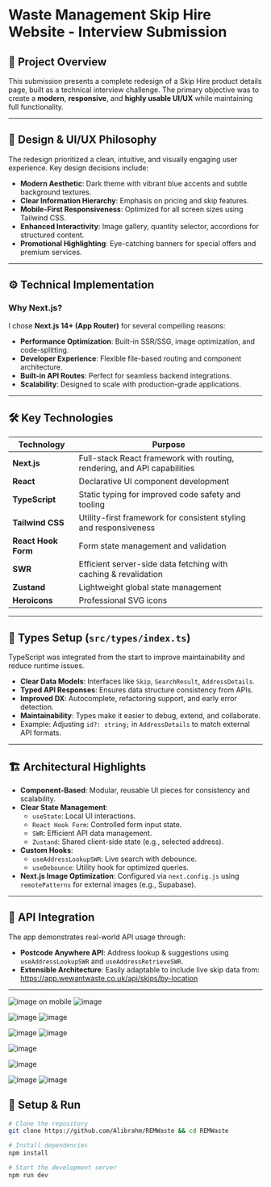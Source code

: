 # Waste Management Skip Hire Website - Interview Submission

## 📌 Project Overview
This submission presents a complete redesign of a Skip Hire product details page, built as a technical interview challenge. The primary objective was to create a **modern**, **responsive**, and **highly usable UI/UX** while maintaining full functionality.

---

## 🎨 Design & UI/UX Philosophy

The redesign prioritized a clean, intuitive, and visually engaging user experience. Key design decisions include:

- **Modern Aesthetic**: Dark theme with vibrant blue accents and subtle background textures.
- **Clear Information Hierarchy**: Emphasis on pricing and skip features.
- **Mobile-First Responsiveness**: Optimized for all screen sizes using Tailwind CSS.
- **Enhanced Interactivity**: Image gallery, quantity selector, accordions for structured content.
- **Promotional Highlighting**: Eye-catching banners for special offers and premium services.

---

## ⚙️ Technical Implementation

### Why Next.js?
I chose **Next.js 14+ (App Router)** for several compelling reasons:

- **Performance Optimization**: Built-in SSR/SSG, image optimization, and code-splitting.
- **Developer Experience**: Flexible file-based routing and component architecture.
- **Built-in API Routes**: Perfect for seamless backend integrations.
- **Scalability**: Designed to scale with production-grade applications.

---

## 🛠 Key Technologies

| Technology         | Purpose                                                                 |
|--------------------|-------------------------------------------------------------------------|
| **Next.js**        | Full-stack React framework with routing, rendering, and API capabilities |
| **React**          | Declarative UI component development                                     |
| **TypeScript**     | Static typing for improved code safety and tooling                       |
| **Tailwind CSS**   | Utility-first framework for consistent styling and responsiveness        |
| **React Hook Form**| Form state management and validation                                     |
| **SWR**            | Efficient server-side data fetching with caching & revalidation          |
| **Zustand**        | Lightweight global state management                                      |
| **Heroicons**      | Professional SVG icons                                                   |

---

## 🧾 Types Setup (`src/types/index.ts`)

TypeScript was integrated from the start to improve maintainability and reduce runtime issues.

- **Clear Data Models**: Interfaces like `Skip`, `SearchResult`, `AddressDetails`.
- **Typed API Responses**: Ensures data structure consistency from APIs.
- **Improved DX**: Autocomplete, refactoring support, and early error detection.
- **Maintainability**: Types make it easier to debug, extend, and collaborate.
- Example: Adjusting `id?: string;` in `AddressDetails` to match external API formats.

---

## 🏗 Architectural Highlights

- **Component-Based**: Modular, reusable UI pieces for consistency and scalability.
- **Clear State Management**:
  - `useState`: Local UI interactions.
  - `React Hook Form`: Controlled form input state.
  - `SWR`: Efficient API data management.
  - `Zustand`: Shared client-side state (e.g., selected address).
- **Custom Hooks**:
  - `useAddressLookupSWR`: Live search with debounce.
  - `useDebounce`: Utility hook for optimized queries.
- **Next.js Image Optimization**: Configured via `next.config.js` using `remotePatterns` for external images (e.g., Supabase).

---

## 🔗 API Integration

The app demonstrates real-world API usage through:

- **Postcode Anywhere API**: Address lookup & suggestions using `useAddressLookupSWR` and `useAddressRetrieveSWR`.
- **Extensible Architecture**: Easily adaptable to include live skip data from: https://app.wewantwaste.co.uk/api/skips/by-location

---
![image](https://github.com/user-attachments/assets/f27186ef-bc51-4762-93dc-10f873b83a3f)
on mobile
![image](https://github.com/user-attachments/assets/e3c75e5b-eea7-4402-982e-7f392bfd0dda)

![image](https://github.com/user-attachments/assets/2e4645c1-fcf9-4f6f-8db5-b8033c436efd)
![image](https://github.com/user-attachments/assets/cc357804-f431-4bff-82a7-2a890ed7c8a2)

![image](https://github.com/user-attachments/assets/f7c9aaa4-499f-45c0-ac02-9d0595f6f0f0)
![image](https://github.com/user-attachments/assets/21d1241f-d1ce-45c0-b11d-d4d9640ad685)

![image](https://github.com/user-attachments/assets/4588c275-f04d-4fb6-8d99-e6075d6a1d50)

![image](https://github.com/user-attachments/assets/a36ae053-476b-4d9a-bb14-7b91fc5e4b08)

![image](https://github.com/user-attachments/assets/de429957-f5c9-43ce-99a8-597b99bd519d)
![image](https://github.com/user-attachments/assets/32e1d112-51ac-41e1-961a-7ff4cb4ff8f8)
## 🚀 Setup & Run

```bash
# Clone the repository
git clone https://github.com/Alibrahm/REMWaste && cd REMWaste

# Install dependencies
npm install

# Start the development server
npm run dev
